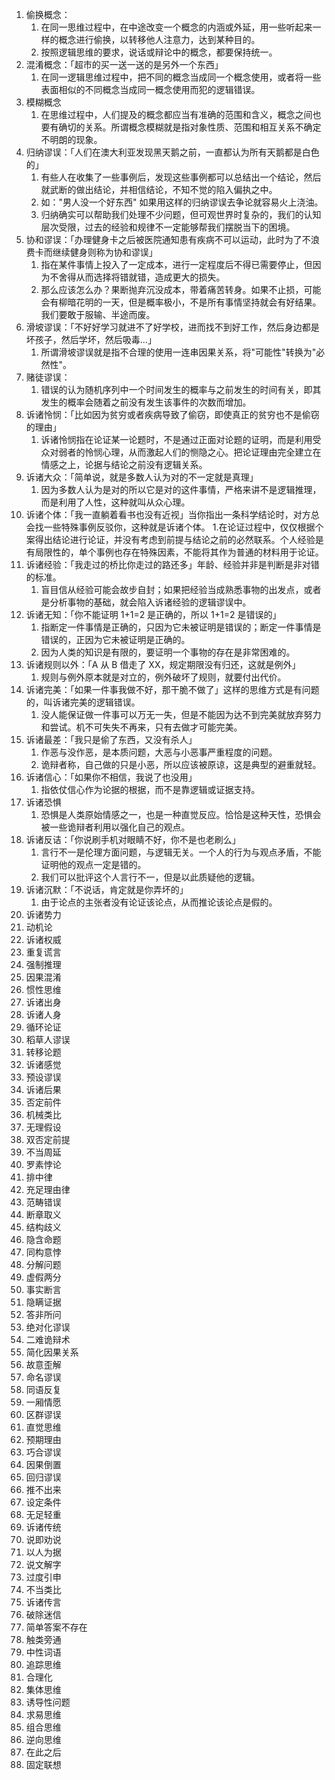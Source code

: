 1. 偷换概念：
   1. 在同一思维过程中，在中途改变一个概念的内涵或外延，用一些听起来一样的概念进行偷换，以转移他人注意力，达到某种目的。
   2. 按照逻辑思维的要求，说话或辩论中的概念，都要保持统一。
2. 混淆概念：「超市的买一送一送的是另外一个东西」
   1. 在同一逻辑思维过程中，把不同的概念当成同一个概念使用，或者将一些表面相似的不同概念当成同一概念使用而犯的逻辑错误。
3. 模糊概念
   1. 在思维过程中，人们提及的概念都应当有准确的范围和含义，概念之间也要有确切的关系。所谓概念模糊就是指对象性质、范围和相互关系不确定不明朗的现象。
4. 归纳谬误：「人们在澳大利亚发现黑天鹅之前，一直都认为所有天鹅都是白色的」
   1. 有些人在收集了一些事例后，发现这些事例都可以总结出一个结论，然后就武断的做出结论，并相信结论，不知不觉的陷入偏执之中。
   2. 如："男人没一个好东西" 如果用这样的归纳谬误去争论就容易火上浇油。
   3. 归纳确实可以帮助我们处理不少问题，但可观世界时复杂的，我们的认知层次受限，过去的经验和规律不一定能够帮我们摆脱当下的困境。
5. 协和谬误：「办理健身卡之后被医院通知患有疾病不可以运动，此时为了不浪费卡而继续健身则称为协和谬误」
   1. 指在某件事情上投入了一定成本，进行一定程度后不得已需要停止，但因为不舍得从而选择将错就错，造成更大的损失。
   2. 那么应该怎么办？果断抛弃沉没成本，带着痛苦转身。如果不止损，可能会有柳暗花明的一天，但是概率极小，不是所有事情坚持就会有好结果。我们要敢于服输、半途而废。
6. 滑坡谬误：「不好好学习就进不了好学校，进而找不到好工作，然后身边都是坏孩子，然后学坏，然后吸毒...」
   1. 所谓滑坡谬误就是指不合理的使用一连串因果关系，将"可能性"转换为"必然性"。
7. 赌徒谬误：
   1. 错误的认为随机序列中一个时间发生的概率与之前发生的时间有关，即其发生的概率会随着之前没有发生该事件的次数而增加。
8. 诉诸怜悯：「比如因为贫穷或者疾病导致了偷窃，即使真正的贫穷也不是偷窃的理由」
   1. 诉诸怜悯指在论证某一论题时，不是通过正面对论题的证明，而是利用受众对弱者的怜悯心理，从而激起人们的恻隐之心。把论证理由完全建立在情感之上，论据与结论之前没有逻辑关系。
9. 诉诸大众：「简单说，就是多数人认为对的不一定就是真理」
   1. 因为多数人认为是对的所以它是对的这件事情，严格来讲不是逻辑推理，而是利用了人性，这种就叫从众心理。
10. 诉诸个体：「我一直躺着看书也没有近视」当你指出一条科学结论时，对方总会找一些特殊事例反驳你，这种就是诉诸个体。
    1.在论证过程中，仅仅根据个案得出结论进行论证，并没有考虑到前提与结论之前的必然联系。个人经验是有局限性的，单个事例也存在特殊因素，不能将其作为普通的材料用于论证。
11. 诉诸经验：「我走过的桥比你走过的路还多」年龄、经验并非是判断是非对错的标准。
    1. 盲目信从经验可能会故步自封；如果把经验当成熟悉事物的出发点，或者是分析事物的基础，就会陷入诉诸经验的逻辑谬误中。
12. 诉诸无知：「你不能证明 1+1=2 是正确的，所以 1+1=2 是错误的」
    1. 指断定一件事情是正确的，只因为它未被证明是错误的；断定一件事情是错误的，正因为它未被证明是正确的。
    2. 因为人类的知识是有限的，要证明一个事物的存在是非常困难的。
13. 诉诸规则以外：「A 从 B 借走了 XX，规定期限没有归还，这就是例外」
    1. 规则与例外原本就是对立的，例外破坏了规则，就要付出代价。
14. 诉诸完美：「如果一件事我做不好，那干脆不做了」这样的思维方式是有问题的，叫诉诸完美的逻辑错误。
    1. 没人能保证做一件事可以万无一失，但是不能因为达不到完美就放弃努力和尝试。机不可失失不再来，只有去做才可能完美。
15. 诉诸最差：「我只是偷了东西，又没有杀人」
    1. 作恶与没作恶，是本质问题，大恶与小恶事严重程度的问题。
    2. 诡辩者称，自己做的只是小恶，所以应该被原谅，这是典型的避重就轻。
16. 诉诸信心：「如果你不相信，我说了也没用」
    1. 指依仗信心作为论据的根据，而不是靠逻辑或证据支持。
17. 诉诸恐惧
    1. 恐惧是人类原始情感之一，也是一种直觉反应。恰恰是这种天性，恐惧会被一些诡辩者利用以强化自己的观点。
18. 诉诸反诘：「你说刷手机对眼睛不好，你不是也老刷么」
    1. 言行不一是伦理方面问题，与逻辑无关。一个人的行为与观点矛盾，不能证明他的观点一定是错的。
    2. 我们可以批评这个人言行不一，但是以此质疑他的逻辑。
19. 诉诸沉默：「不说话，肯定就是你弄坏的」
    1. 由于论点的主张者没有论证该论点，从而推论该论点是假的。
20. 诉诸势力
21. 动机论
22. 诉诸权威
23. 重复谎言
24. 强制推理
25. 因果混淆
26. 惯性思维
27. 诉诸出身
28. 诉诸人身
29. 循环论证
30. 稻草人谬误
31. 转移论题
32. 诉诸感觉
33. 预设谬误
34. 诉诸后果
35. 否定前件
36. 机械类比
37. 无理假设
38. 双否定前提
39. 不当周延
40. 罗素悖论
41. 排中律
42. 充足理由律
43. 范畴错误
44. 断章取义
45. 结构歧义
46. 隐含命题
47. 同构意悖
48. 分解问题
49. 虚假两分
50. 事实断言
51. 隐瞒证据
52. 答非所问
53. 绝对化谬误
54. 二难诡辩术
55. 简化因果关系
56. 故意歪解
57. 命名谬误
58. 同语反复
59. 一厢情愿
60. 区群谬误
61. 直觉思维
62. 预期理由
63. 巧合谬误
64. 因果倒置
65. 回归谬误
66. 推不出来
67. 设定条件
68. 无足轻重
69. 诉诸传统
70. 说即劝说
71. 以人为据
72. 说文解字
73. 过度引申
74. 不当类比
75. 诉诸传言
76. 破除迷信
77. 简单答案不存在
78. 触类旁通
79. 中性词语
80. 追踪思维
81. 合理化
82. 集体思维
83. 诱导性问题
84. 求易思维
85. 组合思维
86. 逆向思维
87. 在此之后
88. 固定联想